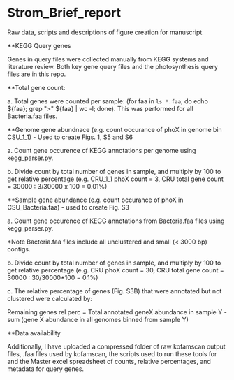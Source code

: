 # Strom_Brief_report
Raw data, scripts and descriptions of figure creation for manuscript

**KEGG Query genes

Genes in query files were collected manually from KEGG systems and literature review. Both key gene query files and the photosynthesis query files are in this repo. 

**Total gene count:

a. Total genes were counted per sample: (for faa in `ls *.faa`; do echo ${faa}; grep ">" ${faa} | wc -l; done). This was performed for all Bacteria.faa files.

**Genome gene abundnace (e.g. count occurance of phoX in genome bin CSU_1_1) - Used to create Figs. 1, S5 and S6

a. Count gene occurence of KEGG annotations per genome using kegg_parser.py. 

b. Divide count by total number of genes in sample, and multiply by 100 to get relative percentage (e.g. CRU_1_1 phoX count = 3, CRU total gene count = 30000 : 3/30000 x 100 = 0.01%)

**Sample gene abundance (e.g. count occurance of phoX in CSU_Bacteria.faa) - used to create Fig. S3

a. Count gene occurence of KEGG annotations from Bacteria.faa files using kegg_parser.py. 

*Note Bacteria.faa files include all unclustered and small (< 3000 bp) contigs.

b. Divide count by total number of genes in sample, and multiply by 100 to get relative percentage (e.g. CRU phoX count = 30, CRU total gene count = 30000 : 30/30000*100 = 0.1%)

c. The relative percentage of genes (Fig. S3B) that were annotated but not clustered were calculated by:

Remaining genes rel perc = Total annotated geneX abundance in sample Y - sum (gene X abundance in all genomes binned from sample Y)

**Data availability

Additionally, I have uploaded a compressed folder of raw kofamscan output files, .faa files used by kofamscan, the scripts used to run these tools for and the Master excel spreadsheet of counts, relative percentages, and metadata for query genes. 

